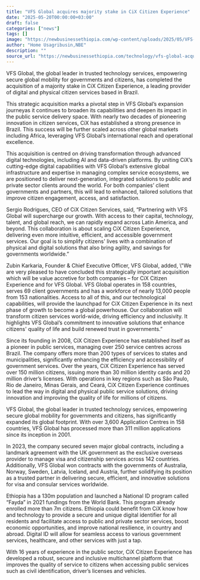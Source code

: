 ```yaml
---
title: "VFS Global acquires majority stake in CiX Citizen Experience"
date: "2025-05-20T00:00:00+03:00"
draft: false
categories: ["news"]
tags: []
image: "https://newbusinessethiopia.com/wp-content/uploads/2025/05/VFS-Global-acquires-majority-stake-in-CiX-Citizen-Experience.png"
author: "Home Usagribusin,NBE"
description: ""
source_url: "https://newbusinessethiopia.com/technology/vfs-global-acquires-majority-stake-in-cix-citizen-experience/"
---
```

VFS Global, the global leader in trusted technology services, empowering secure global mobility for governments and citizens, has completed the acquisition of a majority stake in CiX Citizen Experience, a leading provider of digital and physical citizen services based in Brazil. 

This strategic acquisition marks a pivotal step in VFS Global’s expansion journeyas it continues to broaden its capabilities and deepen its impact in the public service delivery space. With nearly two decades of pioneering innovation in citizen services, CiX has established a strong presence in Brazil. This success will be further scaled across other global markets including Africa, leveraging VFS Global’s international reach and operational excellence.

This acquisition is centred on driving transformation through advanced digital technologies, including AI and data-driven platforms. By uniting CiX’s cutting-edge digital capabilities with VFS Global’s extensive global infrastructure and expertise in managing complex service ecosystems, we are positioned to deliver next-generation, integrated solutions to public and private sector clients around the world.
For both companies’ client governments and partners, this will lead to enhanced, tailored solutions that improve citizen engagement, access, and satisfaction.

Sergio Rodrigues, CEO of CiX Citizen Services, said, “Partnering with VFS Global will supercharge our growth. With access to their capital, technology, talent, and global reach, we can rapidly expand across Latin America, and beyond. This collaboration is about scaling CiX Citizen Experience, delivering even more intuitive, efficient, and accessible government services. Our goal is to simplify citizens' lives with a combination of physical and digital solutions that also bring agility, and savings for governments worldwide.”

Zubin Karkaria, Founder & Chief Executive Officer, VFS Global, added, \\"We are very pleased to have concluded this strategically important acquisition which will be value accretive for both companies – for CiX Citizen Experience and for VFS Global. VFS Global operates in 158 countries, serves 69 client governments and has a workforce of nearly 13,000 people from 153 nationalities. Access to all of this, and our technological capabilities, will provide the launchpad for CiX Citizen Experience in its next phase of growth to become a global powerhouse. Our collaboration will transform citizen services world-wide, driving efficiency and inclusivity. It highlights VFS Global’s commitment to innovative solutions that enhance citizens' quality of life and build renewed trust in governments.”

Since its founding in 2008, CiX Citizen Experience has established itself as a pioneer in public services, managing over 250 service centres across Brazil. The company offers more than 200 types of services to states and municipalities, significantly enhancing the efficiency and accessibility of government services. Over the years, CiX Citizen Experience has served over 150 million citizens, issuing more than 30 million identity cards and 20 million driver’s licenses. With operations in key regions such as São Paulo, Rio de Janeiro, Minas Gerais, and Ceará, CiX Citizen Experience continues to lead the way in digital and physical public service solutions, driving innovation and improving the quality of life for millions of citizens.

VFS Global, the global leader in trusted technology services, empowering secure global mobility for governments and citizens, has significantly expanded its global footprint. With over 3,600 Application Centres in 158 countries, VFS Global has processed more than 311 million applications since its inception in 2001. 

In 2023, the company secured seven major global contracts, including a landmark agreement with the UK government as the exclusive overseas provider to manage visa and citizenship services across 142 countries. Additionally, VFS Global won contracts with the governments of Australia, Norway, Sweden, Latvia, Iceland, and Austria, further solidifying its position as a trusted partner in delivering secure, efficient, and innovative solutions for visa and consular services worldwide.

Ethiopia has a 130m population and launched a National ID program called “Fayda” in 2021 fundings from the World Bank. This program already enrolled more than 7m citizens. Ethiopia could benefit from CiX know how and technology to provide a secure and unique digital identifier for all residents and facilitate access to public and private sector services, boost economic opportunities, and improve national resilience, in country and abroad. Digital ID will allow for seamless access to various government services, healthcare, and other services with just a tap.

With 16 years of experience in the public sector, CiX Citizen Experience has developed a robust, secure and inclusive multichannel platform that improves the quality of service to citizens when accessing public services such as civil identification, driver’s licenses and vehicles.